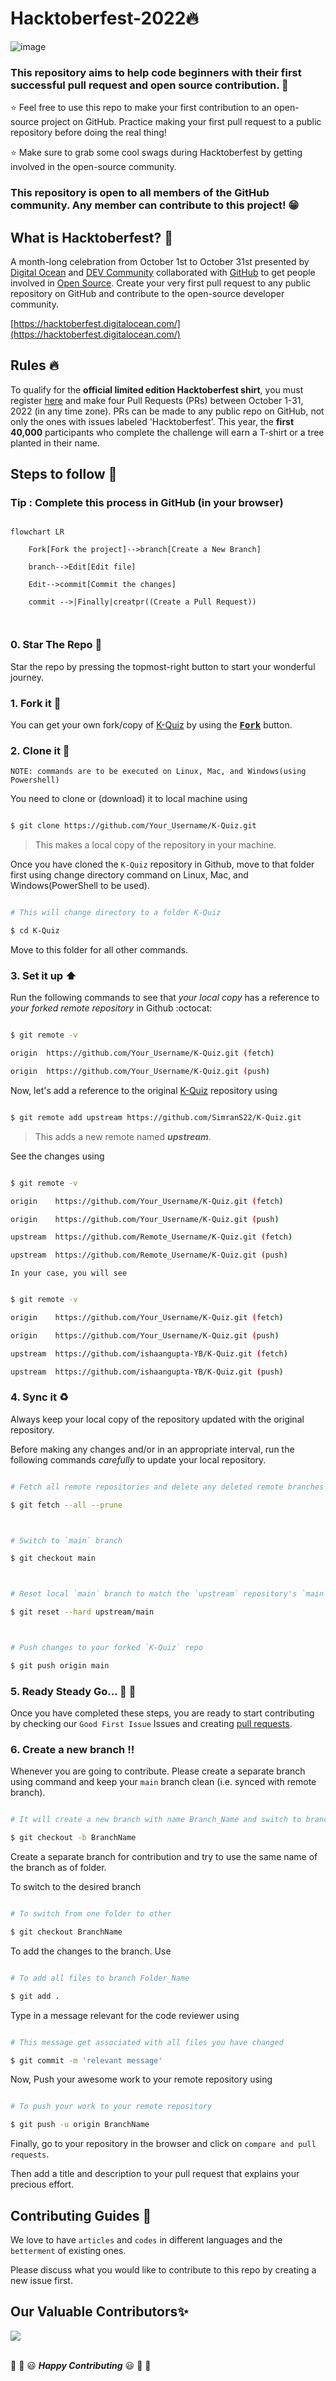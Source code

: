 # Hacktoberfest-2022🔥

![image](https://user-images.githubusercontent.com/70385488/192114009-0830321a-d227-4a4d-8411-6c03b54d7ce6.png)


### This repository aims to help code beginners with their first successful pull request and open source contribution. :partying_face:



:star: Feel free to use this repo to make your first contribution to an open-source project on GitHub. Practice making your first pull request to a public repository before doing the real thing!




:star: Make sure to grab some cool swags during Hacktoberfest by getting involved in the open-source community.



### This repository is open to all members of the GitHub community. Any member can contribute to this project! :grin:



## What is Hacktoberfest? :thinking:

A month-long celebration from October 1st to October 31st presented by [Digital Ocean](https://hacktoberfest.digitalocean.com/) and [DEV Community](https://dev.to/) collaborated with [GitHub](https://github.com/blog/2433-celebrate-open-source-this-october-with-hacktoberfest) to get people involved in [Open Source](https://github.com/open-source). Create your very first pull request to any public repository on GitHub and contribute to the open-source developer community.



[https://hacktoberfest.digitalocean.com/](https://hacktoberfest.digitalocean.com/)



## Rules :fire:

To qualify for the __official limited edition Hacktoberfest shirt__, you must register [here](https://hacktoberfest.digitalocean.com/) and make four Pull Requests (PRs) between October 1-31, 2022 (in any time zone). PRs can be made to any public repo on GitHub, not only the ones with issues labeled 'Hacktoberfest'. This year, the __first 40,000__ participants who complete the challenge will earn a T-shirt or a tree planted in their name.



## Steps to follow :scroll:



### Tip : Complete this process in GitHub (in your browser)



```mermaid

flowchart LR

    Fork[Fork the project]-->branch[Create a New Branch]

    branch-->Edit[Edit file]

    Edit-->commit[Commit the changes]

    commit -->|Finally|creatpr((Create a Pull Request))

    

 ```



### 0. Star The Repo :star2:



Star the repo by pressing the topmost-right button to start your wonderful journey.



### 1. Fork it :fork_and_knife:



You can get your own fork/copy of [K-Quiz](https://github.com/SimranS22/K-Quiz) by using the <a href="https://github.com/SimranS22/K-Quiz/new/master?readme=1#fork-destination-box"><kbd><b>Fork</b></kbd></a> button.





### 2. Clone it :busts_in_silhouette:



`NOTE: commands are to be executed on Linux, Mac, and Windows(using Powershell)`



You need to clone or (download) it to local machine using



```sh

$ git clone https://github.com/Your_Username/K-Quiz.git

```



> This makes a local copy of the repository in your machine.



Once you have cloned the `K-Quiz` repository in Github, move to that folder first using change directory command on Linux, Mac, and Windows(PowerShell to be used).



```sh

# This will change directory to a folder K-Quiz

$ cd K-Quiz

```



Move to this folder for all other commands.



### 3. Set it up :arrow_up:



Run the following commands to see that *your local copy* has a reference to *your forked remote repository* in Github :octocat:



```sh

$ git remote -v

origin  https://github.com/Your_Username/K-Quiz.git (fetch)

origin  https://github.com/Your_Username/K-Quiz.git (push)

```



Now, let's add a reference to the original [K-Quiz](https://github.com/SimranS22/K-Quiz/) repository using



```sh

$ git remote add upstream https://github.com/SimranS22/K-Quiz.git

```



> This adds a new remote named ***upstream***.



See the changes using



```sh

$ git remote -v

origin    https://github.com/Your_Username/K-Quiz.git (fetch)

origin    https://github.com/Your_Username/K-Quiz.git (push)

upstream  https://github.com/Remote_Username/K-Quiz.git (fetch)

upstream  https://github.com/Remote_Username/K-Quiz.git (push)

```

`In your case, you will see`

```sh

$ git remote -v

origin    https://github.com/Your_Username/K-Quiz.git (fetch)

origin    https://github.com/Your_Username/K-Quiz.git (push)

upstream  https://github.com/ishaangupta-YB/K-Quiz.git (fetch)

upstream  https://github.com/ishaangupta-YB/K-Quiz.git (push)

```



### 4. Sync it :recycle:



Always keep your local copy of the repository updated with the original repository.

Before making any changes and/or in an appropriate interval, run the following commands *carefully* to update your local repository.



```sh

# Fetch all remote repositories and delete any deleted remote branches

$ git fetch --all --prune



# Switch to `main` branch

$ git checkout main



# Reset local `main` branch to match the `upstream` repository's `main` branch

$ git reset --hard upstream/main



# Push changes to your forked `K-Quiz` repo

$ git push origin main

```



### 5. Ready Steady Go... :turtle: :rabbit2:



Once you have completed these steps, you are ready to start contributing by checking our `Good First Issue` Issues and creating [pull requests](https://github.com/SimranS22/K-Quiz/pulls).



### 6. Create a new branch :bangbang:



Whenever you are going to contribute. Please create a separate branch using command and keep your `main` branch clean (i.e. synced with remote branch).



```sh

# It will create a new branch with name Branch_Name and switch to branch Folder_Name

$ git checkout -b BranchName

```



Create a separate branch for contribution and try to use the same name of the branch as of folder.



To switch to the desired branch



```sh

# To switch from one folder to other

$ git checkout BranchName

```



To add the changes to the branch. Use



```sh

# To add all files to branch Folder_Name

$ git add .

```



Type in a message relevant for the code reviewer using



```sh

# This message get associated with all files you have changed

$ git commit -m 'relevant message'

```



Now, Push your awesome work to your remote repository using



```sh

# To push your work to your remote repository

$ git push -u origin BranchName

```



Finally, go to your repository in the browser and click on `compare and pull requests`.

Then add a title and description to your pull request that explains your precious effort.







## Contributing Guides :crown:



We love to have `articles` and `codes` in different languages and the `betterment` of existing ones.

Please discuss what you would like to contribute to this repo by creating a new issue first.




## Our Valuable Contributors✨
<a href="https://github.com/SimranS22/K-Quiz/graphs/contributors">
  <img src="https://contrib.rocks/image?repo=SimranS22/K-Quiz" />
</a>






<br />
<br />

:tada: :confetti_ball: :smiley: _**Happy Contributing**_ :smiley: :confetti_ball: :tada:
